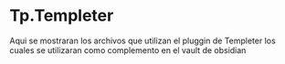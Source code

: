 # Tp.Templeter 

Aqui se mostraran los archivos que utilizan el pluggin de Templeter los cuales se utilizaran como complemento en el vault de obsidian
